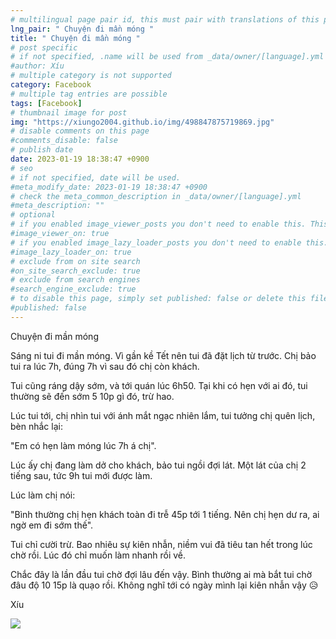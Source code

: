 ```yaml
---
# multilingual page pair id, this must pair with translations of this page. (This name must be unique)
lng_pair: " Chuyện đi mần móng "
title: " Chuyện đi mần móng "
# post specific
# if not specified, .name will be used from _data/owner/[language].yml
#author: Xíu
# multiple category is not supported
category: Facebook
# multiple tag entries are possible
tags: [Facebook]
# thumbnail image for post
img: "https://xiungo2004.github.io/img/498847875719869.jpg"
# disable comments on this page
#comments_disable: false
# publish date
date: 2023-01-19 18:38:47 +0900
# seo
# if not specified, date will be used.
#meta_modify_date: 2023-01-19 18:38:47 +0900
# check the meta_common_description in _data/owner/[language].yml
#meta_description: ""
# optional
# if you enabled image_viewer_posts you don't need to enable this. This is only if image_viewer_posts = false
#image_viewer_on: true
# if you enabled image_lazy_loader_posts you don't need to enable this. This is only if image_lazy_loader_posts = false
#image_lazy_loader_on: true
# exclude from on site search
#on_site_search_exclude: true
# exclude from search engines
#search_engine_exclude: true
# to disable this page, simply set published: false or delete this file
#published: false
---
```

Chuyện đi mần móng

Sáng ni tui đi mần móng. Vì gần kề Tết nên tui đã đặt lịch từ trước. Chị bảo tui ra lúc 7h, đúng 7h vì sau đó chị còn khách. 

Tui cũng ráng dậy sớm, và tới quán lúc 6h50. Tại khi có hẹn với ai đó, tui thường sẽ đến sớm 5 10p gì đó, trừ hao.

Lúc tui tới, chị nhìn tui với ánh mắt ngạc nhiên lắm, tui tưởng chị quên lịch, bèn nhắc lại:

"Em có hẹn làm móng lúc 7h á chị".

Lúc ấy chị đang làm dở cho khách, bảo tui ngồi đợi lát. Một lát của chị 2 tiếng sau, tức 9h tui mới được làm.

Lúc làm chị nói: 

"Bình thường chị hẹn khách toàn đi trễ 45p tới 1 tiếng. Nên chị hẹn dư ra, ai ngờ em đi sớm thế".

Tui chỉ cười trừ. Bao nhiêu sự kiên nhẫn, niềm vui đã tiêu tan hết trong lúc chờ rồi. Lúc đó chỉ muốn làm nhanh rồi về.

Chắc đây là lần đầu tui chờ đợi lâu đến vậy. Bình thường ai mà bắt tui chờ đâu độ 10 15p là quạo rồi. Không nghĩ tới có ngày mình lại kiên nhẫn vậy 😥

Xíu
<!-- outline-end -->
<img src= "https://xiungo2004.github.io/img/498847875719869.jpg">